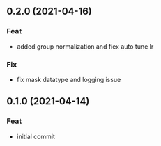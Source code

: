 ## 0.2.0 (2021-04-16)

### Feat

- added group normalization and fiex auto tune lr

### Fix

- fix mask datatype and logging issue

## 0.1.0 (2021-04-14)

### Feat

- initial commit

